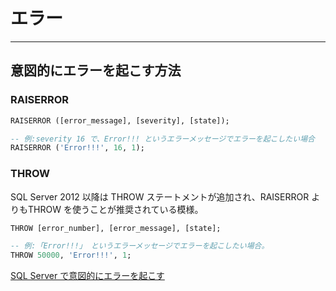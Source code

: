 # エラー

---

## 意図的にエラーを起こす方法

### RAISERROR

``` sql
RAISERROR ([error_message], [severity], [state]);

-- 例:severity 16 で、Error!!! というエラーメッセージでエラーを起こしたい場合
RAISERROR ('Error!!!', 16, 1);
```

### THROW  

SQL Server 2012 以降は THROW ステートメントが追加され、RAISERROR よりもTHROW を使うことが推奨されている模様。  

``` sql
THROW [error_number], [error_message], [state];

-- 例:「Error!!!」 というエラーメッセージでエラーを起こしたい場合。  
THROW 50000, 'Error!!!', 1;
```

[SQL Server で意図的にエラーを起こす](https://sql55.com/query/raise-error-exception.php)
